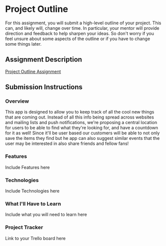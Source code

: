 # Project Outline
For this assignment, you will submit a high-level outline of your project. This can, and likely will, change over time. In particular, your mentor will provide direction and feedback to help sharpen your ideas. So don't worry if you feel unsure about some aspects of the outline or if you have to change some things later.

## Assignment Description
[Project Outline Assignment](https://education.launchcode.org/liftoff/modules/assignments/project-outline)

## Submission Instructions

### Overview
This app is designed to allow you to keep track of all the cool new things that are coming out. Instead of all this info being spread across websites and mailing lists and push notifications, we're proposing a central location for users to be able to find what they're looking for, and have a countdown for it as well! Since it'll be user based our customers will be able to not only save the items they find but he app can also suggest similar events that the user may be interested in also share friends and fellow fans!
### Features
Include Features here
### Technologies
Include Technologies here
### What I'll Have to Learn
Include what you will need to learn here
### Project Tracker
Link to your Trello board here
